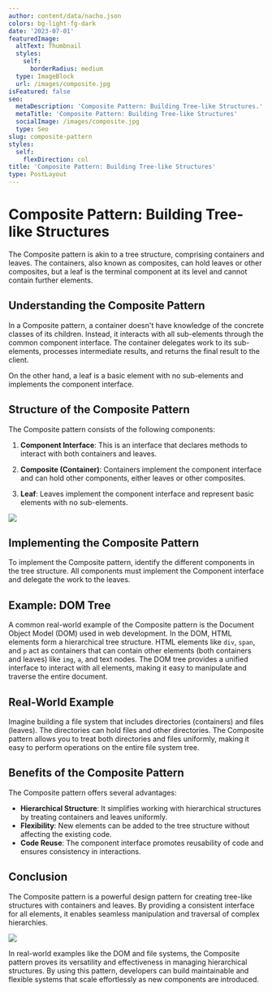 ```yaml
---
author: content/data/nacho.json
colors: bg-light-fg-dark
date: '2023-07-01'
featuredImage:
  altText: Thumbnail
  styles:
    self:
      borderRadius: medium
  type: ImageBlock
  url: /images/composite.jpg
isFeatured: false
seo:
  metaDescription: 'Composite Pattern: Building Tree-like Structures.'
  metaTitle: 'Composite Pattern: Building Tree-like Structures'
  socialImage: /images/composite.jpg
  type: Seo
slug: composite-pattern
styles:
  self:
    flexDirection: col
title: 'Composite Pattern: Building Tree-like Structures'
type: PostLayout
---
```


# Composite Pattern: Building Tree-like Structures

The Composite pattern is akin to a tree structure, comprising containers and leaves. The containers, also known as composites, can hold leaves or other composites, but a leaf is the terminal component at its level and cannot contain further elements.

## Understanding the Composite Pattern

In a Composite pattern, a container doesn't have knowledge of the concrete classes of its children. Instead, it interacts with all sub-elements through the common component interface. The container delegates work to its sub-elements, processes intermediate results, and returns the final result to the client.

On the other hand, a leaf is a basic element with no sub-elements and implements the component interface.

## Structure of the Composite Pattern

The Composite pattern consists of the following components:

1.  **Component Interface**: This is an interface that declares methods to interact with both containers and leaves.
    
2.  **Composite (Container)**: Containers implement the component interface and can hold other components, either leaves or other composites.
    
3.  **Leaf**: Leaves implement the component interface and represent basic elements with no sub-elements.


![](./images/composite-leaf.png)


## Implementing the Composite Pattern

To implement the Composite pattern, identify the different components in the tree structure. All components must implement the Component interface and delegate the work to the leaves.

## Example: DOM Tree

A common real-world example of the Composite pattern is the Document Object Model (DOM) used in web development. In the DOM, HTML elements form a hierarchical tree structure. HTML elements like `div`, `span`, and `p` act as containers that can contain other elements (both containers and leaves) like `img`, `a`, and text nodes. The DOM tree provides a unified interface to interact with all elements, making it easy to manipulate and traverse the entire document.

## Real-World Example

Imagine building a file system that includes directories (containers) and files (leaves). The directories can hold files and other directories. The Composite pattern allows you to treat both directories and files uniformly, making it easy to perform operations on the entire file system tree.

## Benefits of the Composite Pattern

The Composite pattern offers several advantages:

-   **Hierarchical Structure**: It simplifies working with hierarchical structures by treating containers and leaves uniformly.
-   **Flexibility**: New elements can be added to the tree structure without affecting the existing code.
-   **Code Reuse**: The component interface promotes reusability of code and ensures consistency in interactions.

## Conclusion

The Composite pattern is a powerful design pattern for creating tree-like structures with containers and leaves. By providing a consistent interface for all elements, it enables seamless manipulation and traversal of complex hierarchies.

![](./images/dom.png)

In real-world examples like the DOM and file systems, the Composite pattern proves its versatility and effectiveness in managing hierarchical structures. By using this pattern, developers can build maintainable and flexible systems that scale effortlessly as new components are introduced.